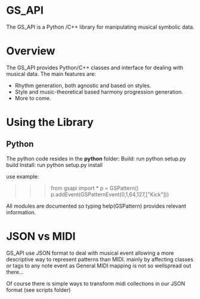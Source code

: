 GS_API
===

The GS_API is a Python /C++ library for manipulating musical symbolic data.


Overview
==
The GS_API provides Python/C++ classes and interface for dealing with musical data. The main features are:

* Rhythm generation, both agnostic and based on styles.
* Style and music-theoretical based harmony progression generation.
* More to come.


Using the Library
==
Python
-
The python code resides in the **python** folder:
Build: run python setup.py build
Install: run python setup.py install

use example:
>>> from gsapi import *
>>> p = GSPattern()
>>> p.addEvent(GSPatternEvent(0,1,64,127,["Kick"]))

All modules are documented so typing help(GSPattern) provides relevant information.



JSON vs MIDI
==
GS_API use JSON format to deal with musical event allowing a more descriptive way to represent patterns than MIDI. mainly by affecting classes or tags to any note event as General MIDI mapping is not so wellspread out there...

Of course there is simple ways to transform midi collections in our JSON format (see scripts folder)



